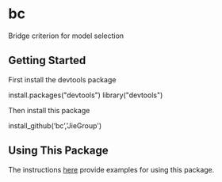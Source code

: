 # bc
Bridge criterion for model selection


## Getting Started

First install the devtools package

install.packages("devtools")
library("devtools")

Then install this package

install_github(‘bc’,’JieGroup')

## Using This Package

The instructions [here](https://github.com/JieGroup/bc/blob/master/vignettes/introduction.pdf) provide examples for using this package. 
